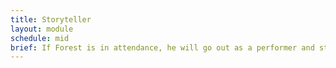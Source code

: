 ```yaml
---
title: Storyteller
layout: module
schedule: mid
brief: If Forest is in attendance, he will go out as a performer and story teller.
---
```


